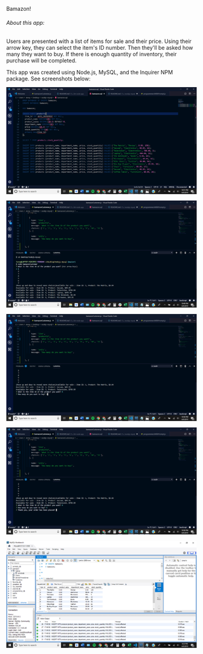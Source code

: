 Bamazon!

###### About this app:

Users are presented with a list of items for sale and their price. Using their arrow key, they can select the item's ID number. Then they'll be asked how many they want to buy. If there is enough quantity of inventory, their purchase will be completed.

This app was created using Node.js, MySQL, and the Inquirer NPM package. See screenshots below:

![sequel](screenshots/sequel.png)

![intial](screenshots/initial.png)

![sequel](screenshots/howmany.png)

![sequel](screenshots/thankyou.png)

![sequel](screenshots/mysql.png)


